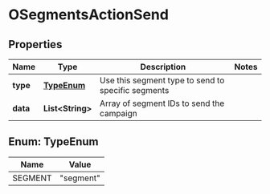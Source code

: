 

# OSegmentsActionSend


## Properties

| Name | Type | Description | Notes |
|------------ | ------------- | ------------- | -------------|
|**type** | [**TypeEnum**](#TypeEnum) | Use this segment type to send to specific segments |  |
|**data** | **List&lt;String&gt;** | Array of segment IDs to send the campaign |  |



## Enum: TypeEnum

| Name | Value |
|---- | -----|
| SEGMENT | &quot;segment&quot; |




